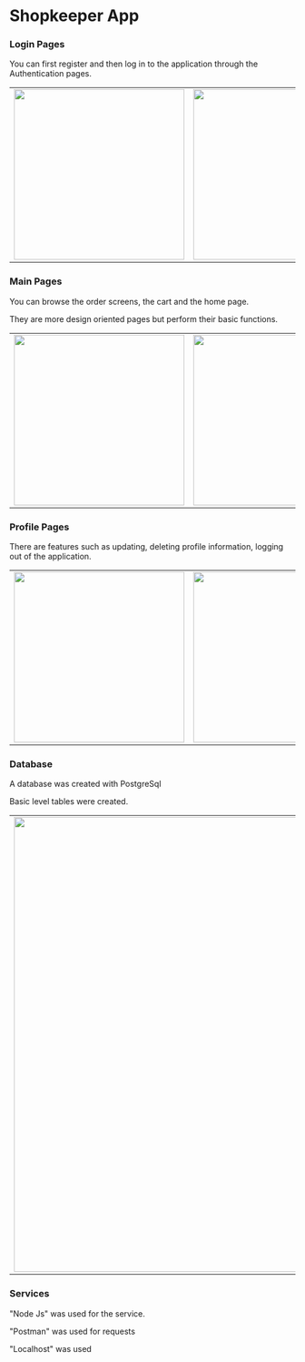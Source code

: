 # Shopkeeper App
<table>
  <tr>
    <h3>Login Pages</h3>
    <p>You can first register and then log in to the application through the Authentication pages.</p>
    <td><img src="https://github.com/Ozberksenn/shopkeeper/assets/96706849/c7b86a39-aed9-4c1f-99a4-5724a39635b2" width="300px"/></td>
    <td><img src="https://github.com/Ozberksenn/shopkeeper/assets/96706849/0bee02ff-4e9c-4e7d-a958-2433d9e5a9f7" width="300px"/></td>
  </tr>
  </table>
  <table>
  <tr>
    <h3>Main Pages</h3>
    <p>You can browse the order screens, the cart and the home page.</p>
    <p>They are more design oriented pages but perform their basic functions.</p>
    <td><img src="https://github.com/Ozberksenn/shopkeeper/assets/96706849/0a57b4f7-b618-44ba-8aea-3ca287117256" width="300px"/></td>
    <td><img src="https://github.com/Ozberksenn/shopkeeper/assets/96706849/cde49472-a7f4-4fef-82e2-4502726a2345" width="300px"/></td>
    <td><img src="https://github.com/Ozberksenn/shopkeeper/assets/96706849/b7daa3a1-119f-40d4-99c2-cba4fec4c7ff" width="300px"/></td>
  </tr>
  </table>
  <table>
  <tr>
    <h3>Profile Pages</h3>
    <p>There are features such as updating, deleting profile information, logging out of the application.</p>
    <td><img src="https://github.com/Ozberksenn/shopkeeper/assets/96706849/98290c9b-87e5-42b5-b441-5e2c2019ef75" width="300px"/></td>
    <td><img src="https://github.com/Ozberksenn/shopkeeper/assets/96706849/83f4e6cb-ddf8-4555-a197-1a7d829a3bef" width="300px"/></td>
  </tr>
  </table>
  <table>
  <tr>
    <h3>Database</h3>
    <p>A database was created with PostgreSql</p>
    <p>Basic level tables were created.</p>
    <td><img src="https://github.com/Ozberksenn/shopkeeper/assets/96706849/c15a756e-b0f1-4f96-90cf-47964b24e681" width=800px"/></td>
  </tr>
  </table>

  <h3>Services</h3>
  <p>"Node Js" was used for the service.</p>
  <p>"Postman" was used for requests</p>
  <p>"Localhost" was used</p>
